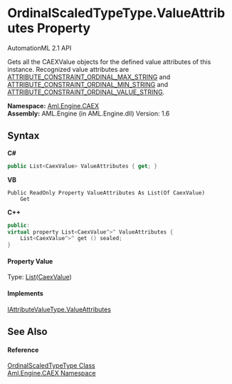 # OrdinalScaledTypeType.ValueAttributes Property 
AutomationML 2.1 API 

Gets all the CAEXValue objects for the defined value attributes of this instance. Recognized value attributes are <a href="F_Aml_Engine_CAEX_CAEX_CLASSModel_TagNames_ATTRIBUTE_CONSTRAINT_ORDINAL_MAX_STRING">ATTRIBUTE_CONSTRAINT_ORDINAL_MAX_STRING</a> and <a href="F_Aml_Engine_CAEX_CAEX_CLASSModel_TagNames_ATTRIBUTE_CONSTRAINT_ORDINAL_MIN_STRING">ATTRIBUTE_CONSTRAINT_ORDINAL_MIN_STRING</a> and <a href="F_Aml_Engine_CAEX_CAEX_CLASSModel_TagNames_ATTRIBUTE_CONSTRAINT_ORDINAL_VALUE_STRING">ATTRIBUTE_CONSTRAINT_ORDINAL_VALUE_STRING</a>.

**Namespace:**&nbsp;<a href="N_Aml_Engine_CAEX">Aml.Engine.CAEX</a><br />**Assembly:**&nbsp;AML.Engine (in AML.Engine.dll) Version: 1.6

## Syntax

**C#**<br />
``` C#
public List<CaexValue> ValueAttributes { get; }
```

**VB**<br />
``` VB
Public ReadOnly Property ValueAttributes As List(Of CaexValue)
	Get
```

**C++**<br />
``` C++
public:
virtual property List<CaexValue^>^ ValueAttributes {
	List<CaexValue^>^ get () sealed;
}
```


#### Property Value
Type: <a href="https://docs.microsoft.com/dotnet/api/system.collections.generic.list-1" target="_parent" rel="noopener noreferrer">List</a>(<a href="T_Aml_Engine_CAEX_Extensions_CaexValue">CaexValue</a>)

#### Implements
<a href="P_Aml_Engine_CAEX_IAttributeValueType_ValueAttributes">IAttributeValueType.ValueAttributes</a><br />

## See Also


#### Reference
<a href="T_Aml_Engine_CAEX_OrdinalScaledTypeType">OrdinalScaledTypeType Class</a><br /><a href="N_Aml_Engine_CAEX">Aml.Engine.CAEX Namespace</a><br />